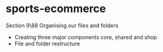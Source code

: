 # sports-ecommerce

Section 9\88 Organising our files and folders
- Creating three major components core, shared and shop
- File and folder restructure






